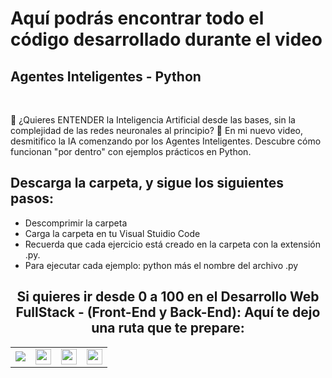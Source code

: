 <h1>Aquí podrás encontrar todo el código desarrollado durante el video</h1>
<h2>Agentes Inteligentes - Python </h2>
<br>
<p>🚀 ¿Quieres ENTENDER la Inteligencia Artificial desde las bases, sin la complejidad de las redes neuronales al principio? 🤔 En mi nuevo video, desmitifico la IA comenzando por los Agentes Inteligentes. Descubre cómo funcionan "por dentro" con ejemplos prácticos en Python.</p>
<h2>Descarga la carpeta, y sigue los siguientes pasos:</h2>
<ul>
  <li>Descomprimir la carpeta</li>
  <li>Carga la carpeta en tu Visual Stuidio Code</li>
  <li>Recuerda que cada ejercicio está creado en la carpeta con la extensión .py.</li>
  <li>Para ejecutar cada ejemplo: python más el nombre del archivo .py</li>
</ul>


<h2 style="text-align:center">Si quieres ir desde 0 a 100 en el <strong>Desarrollo Web FullStack</strong> - (Front-End y Back-End): Aquí te dejo una ruta que te prepare:</h2>
<table>
  <tr>
    <td>
      <a href="https://cedavilu.com/curso-desarrollo-web-detalle.html" target="_blank"> <img src="https://cedavilu.com/assets/img/cursos/cursos-1.png" > </a>      
    </td>
    <td>
       <a href="https://cedavilu.com/curso-javascript-detalle.html" target="_blank"><img style="width:25" src="https://cedavilu.com/assets/img/cursos/cursos-2.png" ></a>      
    </td>
    <td>
      <a href= "https://cedavilu.com/curso-javascript-avanzado-detalle.html" target="_blank"><img style="width:25" src="https://cedavilu.com/assets/img/cursos/cursos-3.png" ></a>
    </td>
    <td>
    <a href="https://cedavilu.com/curso-nodejs-detalle.html" target="_blank"> <img style="width:25" src="https://cedavilu.com/assets/img/cursos/cursos-4.png" ></a>
    </td>
  </tr>
</table>
